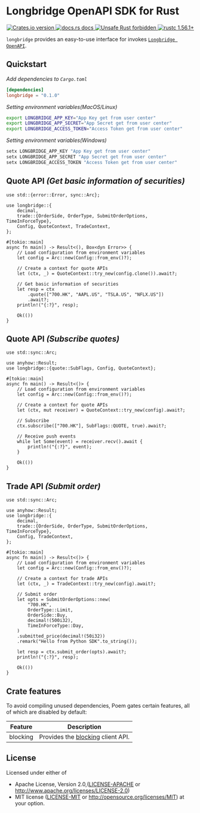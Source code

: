 # Longbridge OpenAPI SDK for Rust

<div align="center">
  <a href="https://crates.io/crates/longbridge">
    <img src="https://img.shields.io/crates/v/longbridge.svg?style=flat-square"
    alt="Crates.io version" />
  </a>
  <a href="https://docs.rs/longbridge">
    <img src="https://img.shields.io/badge/docs-latest-blue.svg?style=flat-square"
      alt="docs.rs docs" />
  </a>
  <a href="https://github.com/rust-secure-code/safety-dance/">
    <img src="https://img.shields.io/badge/unsafe-forbidden-success.svg?style=flat-square"
      alt="Unsafe Rust forbidden" />
  </a>
  <a href="https://blog.rust-lang.org/2021/11/01/Rust-1.56.1.html">
    <img src="https://img.shields.io/badge/rustc-1.56.1+-ab6000.svg"
      alt="rustc 1.56.1+" />
  </a>
</div>


`longbridge` provides an easy-to-use interface for invokes [`Longbridge OpenAPI`](https://open.longbridgeapp.com/en/).

## Quickstart

_Add dependencies to `Cargo.toml`_

```toml
[dependencies]
longbridge = "0.1.0"
```

_Setting environment variables(MacOS/Linux)_

```bash
export LONGBRIDGE_APP_KEY="App Key get from user center"
export LONGBRIDGE_APP_SECRET="App Secret get from user center"
export LONGBRIDGE_ACCESS_TOKEN="Access Token get from user center"
```

_Setting environment variables(Windows)_

```powershell
setx LONGBRIDGE_APP_KEY "App Key get from user center"
setx LONGBRIDGE_APP_SECRET "App Secret get from user center"
setx LONGBRIDGE_ACCESS_TOKEN "Access Token get from user center"
```

## Quote API _(Get basic information of securities)_

```rust,no_run
use std::{error::Error, sync::Arc};

use longbridge::{
    decimal,
    trade::{OrderSide, OrderType, SubmitOrderOptions, TimeInForceType},
    Config, QuoteContext, TradeContext,
};

#[tokio::main]
async fn main() -> Result<(), Box<dyn Error>> {
    // Load configuration from environment variables
    let config = Arc::new(Config::from_env()?);

    // Create a context for quote APIs
    let (ctx, _) = QuoteContext::try_new(config.clone()).await?;

    // Get basic information of securities
    let resp = ctx
        .quote(["700.HK", "AAPL.US", "TSLA.US", "NFLX.US"])
        .await?;
    println!("{:?}", resp);

    Ok(())
}
```

## Quote API _(Subscribe quotes)_

```rust, no_run
use std::sync::Arc;

use anyhow::Result;
use longbridge::{quote::SubFlags, Config, QuoteContext};

#[tokio::main]
async fn main() -> Result<()> {
    // Load configuration from environment variables
    let config = Arc::new(Config::from_env()?);

    // Create a context for quote APIs
    let (ctx, mut receiver) = QuoteContext::try_new(config).await?;

    // Subscribe
    ctx.subscribe(["700.HK"], SubFlags::QUOTE, true).await?;

    // Receive push events
    while let Some(event) = receiver.recv().await {
        println!("{:?}", event);
    }

    Ok(())
}
```

## Trade API _(Submit order)_

```rust, no_run
use std::sync::Arc;

use anyhow::Result;
use longbridge::{
    decimal,
    trade::{OrderSide, OrderType, SubmitOrderOptions, TimeInForceType},
    Config, TradeContext,
};

#[tokio::main]
async fn main() -> Result<()> {
    // Load configuration from environment variables
    let config = Arc::new(Config::from_env()?);

    // Create a context for trade APIs
    let (ctx, _) = TradeContext::try_new(config).await?;

    // Submit order
    let opts = SubmitOrderOptions::new(
        "700.HK",
        OrderType::Limit,
        OrderSide::Buy,
        decimal!(500i32),
        TimeInForceType::Day,
    )
    .submitted_price(decimal!(50i32))
    .remark("Hello from Python SDK".to_string());

    let resp = ctx.submit_order(opts).await?;
    println!("{:?}", resp);

    Ok(())
}
```

## Crate features

To avoid compiling unused dependencies, Poem gates certain features, all of which are disabled by default:

| Feature  | Description                                                                                      |
|----------|--------------------------------------------------------------------------------------------------|
| blocking | Provides the [blocking](https://docs.rs/reqwest/0.11.10/reqwest/blocking/index.html) client API. |

## License

Licensed under either of

* Apache License, Version 2.0,([LICENSE-APACHE](./LICENSE-APACHE) or http://www.apache.org/licenses/LICENSE-2.0)
* MIT license ([LICENSE-MIT](./LICENSE-MIT) or http://opensource.org/licenses/MIT) at your option.
